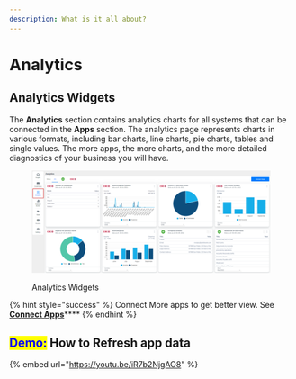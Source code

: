 ```yaml
---
description: What is it all about?
---
```


# Analytics

## Analytics Widgets

The **Analytics** section contains analytics charts for all systems that can be connected in the **Apps** section. The analytics page represents charts in various formats, including bar charts, line charts, pie charts, tables and single values. The more apps, the more charts, and the more detailed diagnostics of your business you will have.

<figure><img src="../../../.gitbook/assets/index.png" alt=""><figcaption><p>Analytics Widgets</p></figcaption></figure>

{% hint style="success" %}
Connect More apps to get better view. See [**Connect Apps**](https://youtu.be/iR7b2NjgAO8)****
{% endhint %}

## <mark style="color:blue;">Demo:</mark> How to Refresh app data

{% embed url="https://youtu.be/iR7b2NjgAO8" %}

